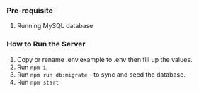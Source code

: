 ### Pre-requisite

1. Running MySQL database

### How to Run the Server

1. Copy or rename .env.example to .env then fill up the values.
2. Run `npm i`.
3. Run `npm run db:migrate` - to sync and seed the database.
4. Run `npm start`

